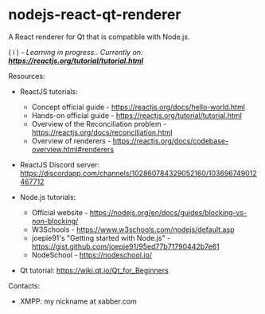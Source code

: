 # nodejs-react-qt-renderer
A React renderer for Qt that is compatible with Node.js.

( i ) - _Learning in progress.. Currently on:_ ___https://reactjs.org/tutorial/tutorial.html___

Resources:
* ReactJS tutorials:
  * Concept official guide - https://reactjs.org/docs/hello-world.html
  * Hands-on official guide - https://reactjs.org/tutorial/tutorial.html
  * Overview of the Reconciliation problem - https://reactjs.org/docs/reconciliation.html
  * Overview of renderers - https://reactjs.org/docs/codebase-overview.html#renderers
* ReactJS Discord server: https://discordapp.com/channels/102860784329052160/103696749012467712

* Node.js tutorials:

  * Official website - https://nodejs.org/en/docs/guides/blocking-vs-non-blocking/
  * W3Schools - https://www.w3schools.com/nodejs/default.asp
  * joepie91's "Getting started with Node.js" - https://gist.github.com/joepie91/95ed77b71790442b7e61
  * NodeSchool - https://nodeschool.io/

* Qt tutorial: https://wiki.qt.io/Qt_for_Beginners


Contacts:
* XMPP: my nickname at xabber.com
